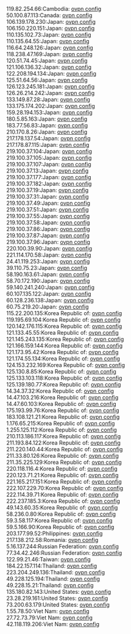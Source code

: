 119.82.254.66:Cambodia: [ovpn config](vpn/119_82_254_66.ovpn)  
50.100.87.113:Canada: [ovpn config](vpn/50_100_87_113.ovpn)  
106.139.178.230:Japan: [ovpn config](vpn/106_139_178_230.ovpn)  
106.150.220.151:Japan: [ovpn config](vpn/106_150_220_151.ovpn)  
110.135.102.73:Japan: [ovpn config](vpn/110_135_102_73.ovpn)  
110.135.64.55:Japan: [ovpn config](vpn/110_135_64_55.ovpn)  
116.64.248.126:Japan: [ovpn config](vpn/116_64_248_126.ovpn)  
118.238.47.169:Japan: [ovpn config](vpn/118_238_47_169.ovpn)  
120.51.74.45:Japan: [ovpn config](vpn/120_51_74_45.ovpn)  
121.106.136.32:Japan: [ovpn config](vpn/121_106_136_32.ovpn)  
122.208.194.134:Japan: [ovpn config](vpn/122_208_194_134.ovpn)  
125.51.64.56:Japan: [ovpn config](vpn/125_51_64_56.ovpn)  
126.123.245.181:Japan: [ovpn config](vpn/126_123_245_181.ovpn)  
126.26.214.242:Japan: [ovpn config](vpn/126_26_214_242.ovpn)  
133.149.87.28:Japan: [ovpn config](vpn/133_149_87_28.ovpn)  
133.175.174.202:Japan: [ovpn config](vpn/133_175_174_202.ovpn)  
159.28.194.153:Japan: [ovpn config](vpn/159_28_194_153.ovpn)  
180.5.85.163:Japan: [ovpn config](vpn/180_5_85_163.ovpn)  
183.77.56.83:Japan: [ovpn config](vpn/183_77_56_83.ovpn)  
210.170.8.26:Japan: [ovpn config](vpn/210_170_8_26.ovpn)  
217.178.137.54:Japan: [ovpn config](vpn/217_178_137_54.ovpn)  
217.178.87.115:Japan: [ovpn config](vpn/217_178_87_115.ovpn)  
219.100.37.104:Japan: [ovpn config](vpn/219_100_37_104.ovpn)  
219.100.37.105:Japan: [ovpn config](vpn/219_100_37_105.ovpn)  
219.100.37.107:Japan: [ovpn config](vpn/219_100_37_107.ovpn)  
219.100.37.13:Japan: [ovpn config](vpn/219_100_37_13.ovpn)  
219.100.37.177:Japan: [ovpn config](vpn/219_100_37_177.ovpn)  
219.100.37.182:Japan: [ovpn config](vpn/219_100_37_182.ovpn)  
219.100.37.19:Japan: [ovpn config](vpn/219_100_37_19.ovpn)  
219.100.37.31:Japan: [ovpn config](vpn/219_100_37_31.ovpn)  
219.100.37.49:Japan: [ovpn config](vpn/219_100_37_49.ovpn)  
219.100.37.51:Japan: [ovpn config](vpn/219_100_37_51.ovpn)  
219.100.37.55:Japan: [ovpn config](vpn/219_100_37_55.ovpn)  
219.100.37.58:Japan: [ovpn config](vpn/219_100_37_58.ovpn)  
219.100.37.86:Japan: [ovpn config](vpn/219_100_37_86.ovpn)  
219.100.37.87:Japan: [ovpn config](vpn/219_100_37_87.ovpn)  
219.100.37.96:Japan: [ovpn config](vpn/219_100_37_96.ovpn)  
220.100.39.90:Japan: [ovpn config](vpn/220_100_39_90.ovpn)  
221.114.170.58:Japan: [ovpn config](vpn/221_114_170_58.ovpn)  
24.41.119.253:Japan: [ovpn config](vpn/24_41_119_253.ovpn)  
39.110.75.23:Japan: [ovpn config](vpn/39_110_75_23.ovpn)  
58.190.163.61:Japan: [ovpn config](vpn/58_190_163_61.ovpn)  
58.70.172.190:Japan: [ovpn config](vpn/58_70_172_190.ovpn)  
59.140.241.240:Japan: [ovpn config](vpn/59_140_241_240.ovpn)  
60.107.135.122:Japan: [ovpn config](vpn/60_107_135_122.ovpn)  
60.128.236.138:Japan: [ovpn config](vpn/60_128_236_138.ovpn)  
60.75.219.20:Japan: [ovpn config](vpn/60_75_219_20.ovpn)  
115.22.200.135:Korea Republic of: [ovpn config](vpn/115_22_200_135.ovpn)  
119.195.69.104:Korea Republic of: [ovpn config](vpn/119_195_69_104.ovpn)  
120.142.176.115:Korea Republic of: [ovpn config](vpn/120_142_176_115.ovpn)  
121.133.45.55:Korea Republic of: [ovpn config](vpn/121_133_45_55.ovpn)  
121.145.243.135:Korea Republic of: [ovpn config](vpn/121_145_243_135.ovpn)  
121.166.159.144:Korea Republic of: [ovpn config](vpn/121_166_159_144.ovpn)  
121.173.95.42:Korea Republic of: [ovpn config](vpn/121_173_95_42.ovpn)  
121.174.55.134:Korea Republic of: [ovpn config](vpn/121_174_55_134.ovpn)  
124.153.232.169:Korea Republic of: [ovpn config](vpn/124_153_232_169.ovpn)  
125.130.8.85:Korea Republic of: [ovpn config](vpn/125_130_8_85.ovpn)  
125.133.103.118:Korea Republic of: [ovpn config](vpn/125_133_103_118.ovpn)  
125.139.180.77:Korea Republic of: [ovpn config](vpn/125_139_180_77.ovpn)  
14.34.37.32:Korea Republic of: [ovpn config](vpn/14_34_37_32.ovpn)  
14.47.103.216:Korea Republic of: [ovpn config](vpn/14_47_103_216.ovpn)  
14.47.60.103:Korea Republic of: [ovpn config](vpn/14_47_60_103.ovpn)  
175.193.99.76:Korea Republic of: [ovpn config](vpn/175_193_99_76.ovpn)  
183.108.121.21:Korea Republic of: [ovpn config](vpn/183_108_121_21.ovpn)  
1.176.65.215:Korea Republic of: [ovpn config](vpn/1_176_65_215.ovpn)  
1.255.125.112:Korea Republic of: [ovpn config](vpn/1_255_125_112.ovpn)  
210.113.186.117:Korea Republic of: [ovpn config](vpn/210_113_186_117.ovpn)  
211.193.84.122:Korea Republic of: [ovpn config](vpn/211_193_84_122.ovpn)  
211.220.140.44:Korea Republic of: [ovpn config](vpn/211_220_140_44.ovpn)  
211.33.80.126:Korea Republic of: [ovpn config](vpn/211_33_80_126.ovpn)  
211.35.225.129:Korea Republic of: [ovpn config](vpn/211_35_225_129.ovpn)  
220.118.116.4:Korea Republic of: [ovpn config](vpn/220_118_116_4.ovpn)  
220.123.71.21:Korea Republic of: [ovpn config](vpn/220_123_71_21.ovpn)  
221.165.217.151:Korea Republic of: [ovpn config](vpn/221_165_217_151.ovpn)  
222.107.229.70:Korea Republic of: [ovpn config](vpn/222_107_229_70.ovpn)  
222.114.39.71:Korea Republic of: [ovpn config](vpn/222_114_39_71.ovpn)  
222.237.185.3:Korea Republic of: [ovpn config](vpn/222_237_185_3.ovpn)  
49.143.60.35:Korea Republic of: [ovpn config](vpn/49_143_60_35.ovpn)  
58.236.0.80:Korea Republic of: [ovpn config](vpn/58_236_0_80.ovpn)  
59.3.58.117:Korea Republic of: [ovpn config](vpn/59_3_58_117.ovpn)  
59.5.166.90:Korea Republic of: [ovpn config](vpn/59_5_166_90.ovpn)  
203.177.99.52:Philippines: [ovpn config](vpn/203_177_99_52.ovpn)  
217.138.212.58:Romania: [ovpn config](vpn/217_138_212_58.ovpn)  
5.16.137.244:Russian Federation: [ovpn config](vpn/5_16_137_244.ovpn)  
77.34.42.246:Russian Federation: [ovpn config](vpn/77_34_42_246.ovpn)  
122.99.21.46:Taiwan: [ovpn config](vpn/122_99_21_46.ovpn)  
184.22.157.114:Thailand: [ovpn config](vpn/184_22_157_114.ovpn)  
223.204.249.136:Thailand: [ovpn config](vpn/223_204_249_136.ovpn)  
49.228.125.194:Thailand: [ovpn config](vpn/49_228_125_194.ovpn)  
49.228.15.21:Thailand: [ovpn config](vpn/49_228_15_21.ovpn)  
135.180.82.143:United States: [ovpn config](vpn/135_180_82_143.ovpn)  
23.28.219.161:United States: [ovpn config](vpn/23_28_219_161.ovpn)  
73.200.63.179:United States: [ovpn config](vpn/73_200_63_179.ovpn)  
1.55.78.50:Viet Nam: [ovpn config](vpn/1_55_78_50.ovpn)  
27.72.73.79:Viet Nam: [ovpn config](vpn/27_72_73_79.ovpn)  
42.118.119.206:Viet Nam: [ovpn config](vpn/42_118_119_206.ovpn)  
